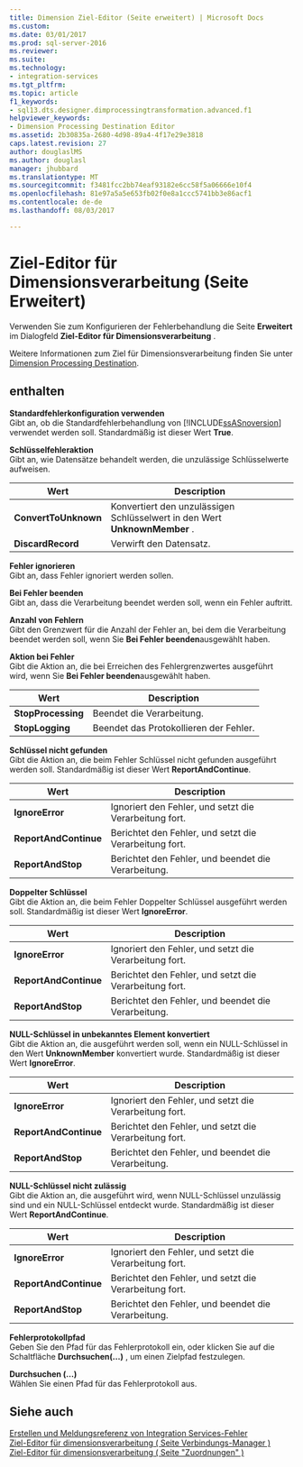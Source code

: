 ```yaml
---
title: Dimension Ziel-Editor (Seite erweitert) | Microsoft Docs
ms.custom: 
ms.date: 03/01/2017
ms.prod: sql-server-2016
ms.reviewer: 
ms.suite: 
ms.technology:
- integration-services
ms.tgt_pltfrm: 
ms.topic: article
f1_keywords:
- sql13.dts.designer.dimprocessingtransformation.advanced.f1
helpviewer_keywords:
- Dimension Processing Destination Editor
ms.assetid: 2b30835a-2680-4d98-89a4-4f17e29e3818
caps.latest.revision: 27
author: douglaslMS
ms.author: douglasl
manager: jhubbard
ms.translationtype: MT
ms.sourcegitcommit: f3481fcc2bb74eaf93182e6cc58f5a06666e10f4
ms.openlocfilehash: 81e97a5a5e653fb02f0e8a1ccc5741bb3e86acf1
ms.contentlocale: de-de
ms.lasthandoff: 08/03/2017

---
```

# <a name="dimension-processing-destination-editor-advanced-page"></a>Ziel-Editor für Dimensionsverarbeitung (Seite Erweitert)
  Verwenden Sie zum Konfigurieren der Fehlerbehandlung die Seite **Erweitert** im Dialogfeld **Ziel-Editor für Dimensionsverarbeitung** .  
  
 Weitere Informationen zum Ziel für Dimensionsverarbeitung finden Sie unter [Dimension Processing Destination](../../integration-services/data-flow/dimension-processing-destination.md).  
  
## <a name="options"></a>enthalten  
 **Standardfehlerkonfiguration verwenden**  
 Gibt an, ob die Standardfehlerbehandlung von [!INCLUDE[ssASnoversion](../../includes/ssasnoversion-md.md)] verwendet werden soll. Standardmäßig ist dieser Wert **True**.  
  
 **Schlüsselfehleraktion**  
 Gibt an, wie Datensätze behandelt werden, die unzulässige Schlüsselwerte aufweisen.  
  
|Wert|Description|  
|-----------|-----------------|  
|**ConvertToUnknown**|Konvertiert den unzulässigen Schlüsselwert in den Wert **UnknownMember** .|  
|**DiscardRecord**|Verwirft den Datensatz.|  
  
 **Fehler ignorieren**  
 Gibt an, dass Fehler ignoriert werden sollen.  
  
 **Bei Fehler beenden**  
 Gibt an, dass die Verarbeitung beendet werden soll, wenn ein Fehler auftritt.  
  
 **Anzahl von Fehlern**  
 Gibt den Grenzwert für die Anzahl der Fehler an, bei dem die Verarbeitung beendet werden soll, wenn Sie **Bei Fehler beenden**ausgewählt haben.  
  
 **Aktion bei Fehler**  
 Gibt die Aktion an, die bei Erreichen des Fehlergrenzwertes ausgeführt wird, wenn Sie **Bei Fehler beenden**ausgewählt haben.  
  
|Wert|Description|  
|-----------|-----------------|  
|**StopProcessing**|Beendet die Verarbeitung.|  
|**StopLogging**|Beendet das Protokollieren der Fehler.|  
  
 **Schlüssel nicht gefunden**  
 Gibt die Aktion an, die beim Fehler Schlüssel nicht gefunden ausgeführt werden soll. Standardmäßig ist dieser Wert **ReportAndContinue**.  
  
|Wert|Description|  
|-----------|-----------------|  
|**IgnoreError**|Ignoriert den Fehler, und setzt die Verarbeitung fort.|  
|**ReportAndContinue**|Berichtet den Fehler, und setzt die Verarbeitung fort.|  
|**ReportAndStop**|Berichtet den Fehler, und beendet die Verarbeitung.|  
  
 **Doppelter Schlüssel**  
 Gibt die Aktion an, die beim Fehler Doppelter Schlüssel ausgeführt werden soll. Standardmäßig ist dieser Wert **IgnoreError**.  
  
|Wert|Description|  
|-----------|-----------------|  
|**IgnoreError**|Ignoriert den Fehler, und setzt die Verarbeitung fort.|  
|**ReportAndContinue**|Berichtet den Fehler, und setzt die Verarbeitung fort.|  
|**ReportAndStop**|Berichtet den Fehler, und beendet die Verarbeitung.|  
  
 **NULL-Schlüssel in unbekanntes Element konvertiert**  
 Gibt die Aktion an, die ausgeführt werden soll, wenn ein NULL-Schlüssel in den Wert **UnknownMember** konvertiert wurde. Standardmäßig ist dieser Wert **IgnoreError**.  
  
|Wert|Description|  
|-----------|-----------------|  
|**IgnoreError**|Ignoriert den Fehler, und setzt die Verarbeitung fort.|  
|**ReportAndContinue**|Berichtet den Fehler, und setzt die Verarbeitung fort.|  
|**ReportAndStop**|Berichtet den Fehler, und beendet die Verarbeitung.|  
  
 **NULL-Schlüssel nicht zulässig**  
 Gibt die Aktion an, die ausgeführt wird, wenn NULL-Schlüssel unzulässig sind und ein NULL-Schlüssel entdeckt wurde. Standardmäßig ist dieser Wert **ReportAndContinue**.  
  
|Wert|Description|  
|-----------|-----------------|  
|**IgnoreError**|Ignoriert den Fehler, und setzt die Verarbeitung fort.|  
|**ReportAndContinue**|Berichtet den Fehler, und setzt die Verarbeitung fort.|  
|**ReportAndStop**|Berichtet den Fehler, und beendet die Verarbeitung.|  
  
 **Fehlerprotokollpfad**  
 Geben Sie den Pfad für das Fehlerprotokoll ein, oder klicken Sie auf die Schaltfläche **Durchsuchen(…)** , um einen Zielpfad festzulegen.  
  
 **Durchsuchen (…)**  
 Wählen Sie einen Pfad für das Fehlerprotokoll aus.  
  
## <a name="see-also"></a>Siehe auch  
 [Erstellen und Meldungsreferenz von Integration Services-Fehler](../../integration-services/integration-services-error-and-message-reference.md)   
 [Ziel-Editor für dimensionsverarbeitung &#40; Seite Verbindungs-Manager &#41;](../../integration-services/data-flow/dimension-processing-destination-editor-connection-manager-page.md)   
 [Ziel-Editor für dimensionsverarbeitung &#40; Seite "Zuordnungen" &#41;](../../integration-services/data-flow/dimension-processing-destination-editor-mappings-page.md)  
  
  
